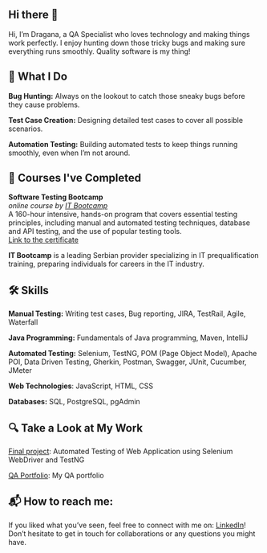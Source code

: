 ## Hi there 👋

Hi, I’m Dragana, a QA Specialist who loves technology and making things work perfectly. I enjoy hunting down those tricky bugs and making sure everything runs smoothly. Quality software is my thing!

## 🚀 What I Do
**Bug Hunting:** Always on the lookout to catch those sneaky bugs before they cause problems.

**Test Case Creation:** Designing detailed test cases to cover all possible scenarios.

**Automation Testing:** Building automated tests to keep things running smoothly, even when I’m not around.


## 🌱 Courses I've Completed

__Software Testing Bootcamp__  
*online course by [IT Bootcamp](https://itbootcamp.rs/)*  
A 160-hour intensive, hands-on program that covers essential testing principles, including manual and automated testing techniques, database and API testing, and the use of popular testing tools.  
[Link to the certificate](https://drive.google.com/file/d/1PHGEZaJJTsO8P1l7LZ8D-wB04pAOVduD/view?usp=sharing)  

**IT Bootcamp** is a leading Serbian provider specializing in IT prequalification training, preparing individuals for careers in the IT industry.  



## 🛠 Skills

**Manual Testing:** Writing test cases, Bug reporting, JIRA, TestRail, Agile, Waterfall

**Java Programming:** Fundamentals of Java programming, Maven, IntelliJ

**Automated Testing:** Selenium, TestNG, POM (Page Object Model), Apache POI, Data Driven Testing, Gherkin, Postman, Swagger, JUnit, Cucumber, JMeter

**Web Technologies**: JavaScript, HTML, CSS

**Databases:** SQL, PostgreSQL, pgAdmin


## 🔍 Take a Look at My Work

[Final project](https://github.com/medosdragana/saucedemo-itbootcamp-automation): Automated Testing of Web Application using Selenium WebDriver and TestNG

[QA Portfolio](https://github.com/medosdragana/portfolio): My QA portfolio
## 📬 How to reach me:

If you liked what you’ve seen, feel free to connect with me on: [LinkedIn](https://www.linkedin.com/in/dragana-medos-272133228/)! Don’t hesitate to get in touch for collaborations or any questions you might have.

<!--
**medosdragana/medosdragana** is a ✨ _special_ ✨ repository because its `README.md` (this file) appears on your GitHub profile.

Here are some ideas to get you started:

- 🔭 I’m currently working on ...
- 🌱 I’m currently learning ...
- 👯 I’m looking to collaborate on ...
- 🤔 I’m looking for help with ...
- 💬 Ask me about ...
- 📫 How to reach me: ...
- 😄 Pronouns: ...
- ⚡ Fun fact: ...
-->
